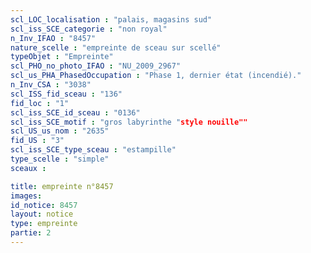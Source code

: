 ```yaml
---
scl_LOC_localisation : "palais, magasins sud"
scl_iss_SCE_categorie : "non royal"
n_Inv_IFAO : "8457"
nature_scelle : "empreinte de sceau sur scellé"
typeObjet : "Empreinte"
scl_PHO_no_photo_IFAO : "NU_2009_2967"
scl_us_PHA_PhasedOccupation : "Phase 1, dernier état (incendié)."
n_Inv_CSA : "3038"
scl_ISS_fid_sceau : "136"
fid_loc : "1"
scl_iss_SCE_id_sceau : "0136"
scl_iss_SCE_motif : "gros labyrinthe "style nouille""
scl_US_us_nom : "2635"
fid_US : "3"
scl_iss_SCE_type_sceau : "estampille"
type_scelle : "simple"
sceaux :

title: empreinte n°8457
images: 
id_notice: 8457
layout: notice
type: empreinte
partie: 2
---
```

